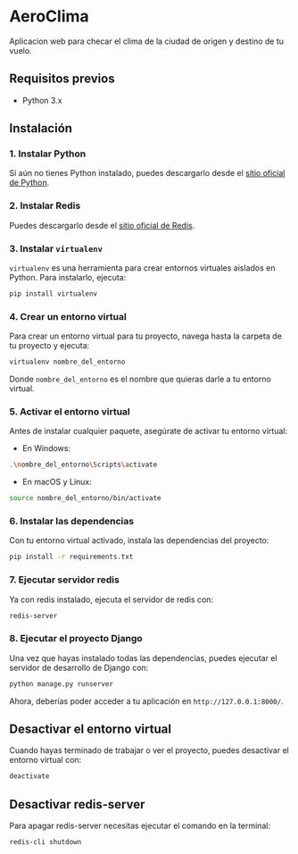 # AeroClima

Aplicacion web para checar el clima de la ciudad de origen y destino de tu vuelo.

## Requisitos previos

- Python 3.x

## Instalación

### 1. Instalar Python

Si aún no tienes Python instalado, puedes descargarlo desde el [sitio oficial de Python](https://www.python.org/downloads/).

### 2. Instalar Redis

Puedes descargarlo desde el [sitio oficial de Redis](https://redis.io/docs/getting-started/installation/).



### 3. Instalar `virtualenv`

`virtualenv` es una herramienta para crear entornos virtuales aislados en Python. Para instalarlo, ejecuta:

```bash
pip install virtualenv
```


### 4. Crear un entorno virtual

Para crear un entorno virtual para tu proyecto, navega hasta la carpeta de tu proyecto y ejecuta:

```bash
virtualenv nombre_del_entorno
```

Donde `nombre_del_entorno` es el nombre que quieras darle a tu entorno virtual.

### 5. Activar el entorno virtual

Antes de instalar cualquier paquete, asegúrate de activar tu entorno virtual:

- En Windows:

```bash
.\nombre_del_entorno\Scripts\activate
```

- En macOS y Linux:

```bash
source nombre_del_entorno/bin/activate
```

### 6. Instalar las dependencias

Con tu entorno virtual activado, instala las dependencias del proyecto:

```bash
pip install -r requirements.txt
```

### 7. Ejecutar servidor redis

Ya con redis instalado, ejecuta el servidor de redis con:
```bash
redis-server
```


### 8. Ejecutar el proyecto Django

Una vez que hayas instalado todas las dependencias, puedes ejecutar el servidor de desarrollo de Django con:

```bash
python manage.py runserver
```

Ahora, deberías poder acceder a tu aplicación en `http://127.0.0.1:8000/`.

## Desactivar el entorno virtual

Cuando hayas terminado de trabajar o ver el proyecto, puedes desactivar el entorno virtual con:

```bash
deactivate
```
## Desactivar redis-server

Para apagar redis-server necesitas ejecutar el comando en la terminal:

```bash
redis-cli shutdown
```